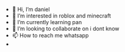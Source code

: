 - 👋 Hi, I’m daniel
- 👀 I’m interested in roblox and minecraft
- 🌱 I’m currently learning pan
- 💞️ I’m looking to collaborate on i dont know
- 📫 How to reach me whatsapp
- 

<!---
gamerdaniel2013/gamerdaniel2013 is a ✨ special ✨ repository because its `README.md` (this file) appears on your GitHub profile.
You can click the Preview link to take a look at your changes.
--->
